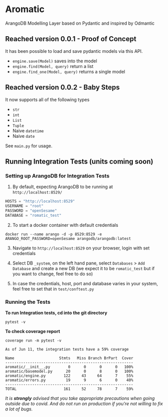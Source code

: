 # Aromatic
ArangoDB Modelling Layer based on Pydantic and inspired by Odmantic


## Reached version 0.0.1 - Proof of Concept
It has been possible to load and save pydantic models via this API.

* `engine.save(Model)` saves into the model
* `engine.find(Model, query)` return a list
* `engine.find_one(Model, query)` returns a single model

## Reached version 0.0.2 - Baby Steps
It now supports all of the following types
* `str`
* `int`
* `List`
* `Tuple`
* Naive `datetime`
* Naive `date`

See `main.py` for usage. 


## Running Integration Tests (units coming soon)

### Setting up ArangoDB for Integration Tests
1. By default, expecting ArangoDB to be running at `http://localhost:8529/` 
```python
HOSTS = "http://localhost:8529"
USERNAME = "root"
PASSWORD = "openSesame"
DATABASE = "romatic_test"
```
2. To start a docker container with default credentials 

```shell
docker run --name arango -d -p 8529:8529 -e ARANGO_ROOT_PASSWORD=openSesame arangodb/arangodb:latest
```

3. Navigate to `http://localhost:8529` on your browser, login with set credentials
1. Select DB `_system`, on the left hand pane, select `Databases` > `Add Database` and create a new DB
   (we expect it to be `romatic_test` but if you want to change, feel free to do so)
   
1. In case the credentials, host, port and database varies in your system, feel free to set that in `test/conftest.py`


### Running the Tests

**To run Integration tests, cd into the git directory**
```shell
pytest -v
```

**To check coverage report**
```shell
coverage run -m pytest -v
```

```text
As of Jun 11, the integration tests have a 59% coverage

Name                    Stmts   Miss Branch BrPart  Cover
---------------------------------------------------------
aromatic/__init__.py        0      0      0      0   100%
aromatic/basemodel.py      20      0      8      0   100%
aromatic/engine.py        122     43     64      7    55%
aromatic/errors.py         19      9      6      0    40%
---------------------------------------------------------
TOTAL                     161     52     78      7    59%

```

*It is **strongly** advised that you take appropriate precautions when going outside due to covid. And do not run on
production if you're not willing to fix a lot of bugs.*